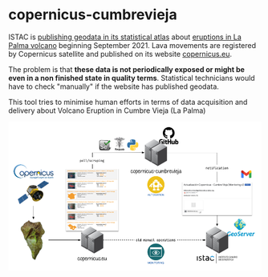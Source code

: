 # copernicus-cumbrevieja

ISTAC is [publishing geodata in its statistical atlas](https://www3.gobiernodecanarias.org/aplicaciones/appsistac/atlas/#start=%7B%22version%22%3A%220.0.05%22%2C%22initSources%22%3A%5B%7B%22initFragment%22%3A%22erupcion-volcanica-la-palma%22%7D%2C%7B%22initFragment%22%3A%22catalogo-datos-estadisticos%22%7D%2C%7B%22initFragment%22%3A%22referencias-cartograficas%22%7D%2C%7B%22catalog%22%3A%5B%7B%22name%22%3A%22User-Added+Data%22%2C%22description%22%3A%22El+grupo+de+datos+que+fue+agregado+por+el+usuario+a+trav%C3%A9s+del+panel+Agregar+datos.%22%2C%22info%22%3A%5B%5D%2C%22isUserSupplied%22%3Atrue%2C%22isPromoted%22%3Afalse%2C%22isHidden%22%3Afalse%2C%22forceProxy%22%3Afalse%2C%22customProperties%22%3A%7B%7D%2C%22id%22%3A%22Root+Group%2FUser-Added+Data%22%2C%22shortReportSections%22%3A%5B%5D%2C%22isWaitingForDisclaimer%22%3Afalse%2C%22hideSource%22%3Afalse%2C%22nameInCatalog%22%3A%22User-Added+Data%22%2C%22isOpen%22%3Afalse%2C%22items%22%3A%5B%5D%2C%22preserveOrder%22%3Afalse%2C%22type%22%3A%22group%22%2C%22parents%22%3A%5B%5D%7D%5D%7D%2C%7B%22sharedCatalogMembers%22%3A%7B%22Root+Group%2FErupci%C3%B3n+Volc%C3%A1nica+La+Palma+2021%22%3A%7B%22isOpen%22%3Atrue%2C%22type%22%3A%22group%22%2C%22parents%22%3A%5B%5D%7D%2C%22Root+Group%2FErupci%C3%B3n+Volc%C3%A1nica+La+Palma+2021%2FColada+magm%C3%A1tica%22%3A%7B%22isOpen%22%3Atrue%2C%22type%22%3A%22group%22%2C%22parents%22%3A%5B%22Root+Group%2FErupci%C3%B3n+Volc%C3%A1nica+La+Palma+2021%22%5D%7D%2C%22Root+Group%2FErupci%C3%B3n+Volc%C3%A1nica+La+Palma+2021%2FColada+magm%C3%A1tica%2FColada+magm%C3%A1tica.+%C3%9Altimos+datos+%2823%2F09%2F2021+06%3A14%29%22%3A%7B%22nowViewingIndex%22%3A4%2C%22isEnabled%22%3Atrue%2C%22isShown%22%3Atrue%2C%22isLegendVisible%22%3Atrue%2C%22useOwnClock%22%3Afalse%2C%22opacity%22%3A0.35%2C%22keepOnTop%22%3Afalse%2C%22splitDirection%22%3A0%2C%22showOnChart%22%3Afalse%2C%22styles%22%3A%22red_polygon%22%2C%22type%22%3A%22wms%22%2C%22parents%22%3A%5B%22Root+Group%2FErupci%C3%B3n+Volc%C3%A1nica+La+Palma+2021%22%2C%22Root+Group%2FErupci%C3%B3n+Volc%C3%A1nica+La+Palma+2021%2FColada+magm%C3%A1tica%22%5D%7D%2C%22Root+Group%2FErupci%C3%B3n+Volc%C3%A1nica+La+Palma+2021%2FViviendas+afectadas+por+la+colada%22%3A%7B%22isOpen%22%3Atrue%2C%22type%22%3A%22group%22%2C%22parents%22%3A%5B%22Root+Group%2FErupci%C3%B3n+Volc%C3%A1nica+La+Palma+2021%22%5D%7D%2C%22Root+Group%2FErupci%C3%B3n+Volc%C3%A1nica+La+Palma+2021%2FViviendas+afectadas+por+la+colada%2FViviendas+afectadas+por+la+colada.+%C3%9Altimos+datos+%2823%2F09%2F2021+06%3A14%29%22%3A%7B%22nowViewingIndex%22%3A3%2C%22isEnabled%22%3Atrue%2C%22isShown%22%3Atrue%2C%22isLegendVisible%22%3Afalse%2C%22useOwnClock%22%3Afalse%2C%22opacity%22%3A0.6%2C%22keepOnTop%22%3Afalse%2C%22splitDirection%22%3A0%2C%22showOnChart%22%3Afalse%2C%22styles%22%3A%22EMSR546_AOI01_GRA_PRODUCT_builtUpP_r1_v1%22%2C%22type%22%3A%22wms%22%2C%22parents%22%3A%5B%22Root+Group%2FErupci%C3%B3n+Volc%C3%A1nica+La+Palma+2021%22%2C%22Root+Group%2FErupci%C3%B3n+Volc%C3%A1nica+La+Palma+2021%2FViviendas+afectadas+por+la+colada%22%5D%7D%2C%22Root+Group%2FErupci%C3%B3n+Volc%C3%A1nica+La+Palma+2021%2FCarreteras+afectadas+por+la+colada%22%3A%7B%22isOpen%22%3Atrue%2C%22type%22%3A%22group%22%2C%22parents%22%3A%5B%22Root+Group%2FErupci%C3%B3n+Volc%C3%A1nica+La+Palma+2021%22%5D%7D%2C%22Root+Group%2FErupci%C3%B3n+Volc%C3%A1nica+La+Palma+2021%2FCarreteras+afectadas+por+la+colada%2FCarreteras+afectadas+por+la+colada.+%C3%9Altimos+datos+%2823%2F09%2F2021+06%3A14%29%22%3A%7B%22nowViewingIndex%22%3A2%2C%22isEnabled%22%3Atrue%2C%22isShown%22%3Atrue%2C%22isLegendVisible%22%3Afalse%2C%22useOwnClock%22%3Afalse%2C%22opacity%22%3A0.6%2C%22keepOnTop%22%3Afalse%2C%22splitDirection%22%3A0%2C%22showOnChart%22%3Afalse%2C%22styles%22%3A%22EMSR546_AOI01_GRA_PRODUCT_transportationL_r1_v1%22%2C%22type%22%3A%22wms%22%2C%22parents%22%3A%5B%22Root+Group%2FErupci%C3%B3n+Volc%C3%A1nica+La+Palma+2021%22%2C%22Root+Group%2FErupci%C3%B3n+Volc%C3%A1nica+La+Palma+2021%2FCarreteras+afectadas+por+la+colada%22%5D%7D%2C%22Root+Group%2FErupci%C3%B3n+Volc%C3%A1nica+La+Palma+2021%2FLocalizaci%C3%B3n+vulcanol%C3%B3gica%22%3A%7B%22isOpen%22%3Atrue%2C%22type%22%3A%22group%22%2C%22parents%22%3A%5B%22Root+Group%2FErupci%C3%B3n+Volc%C3%A1nica+La+Palma+2021%22%5D%7D%2C%22Root+Group%2FErupci%C3%B3n+Volc%C3%A1nica+La+Palma+2021%2FLocalizaci%C3%B3n+vulcanol%C3%B3gica%2FLocalizaci%C3%B3n+vulcanol%C3%B3gica.+%C3%9Altimos+datos+%2823%2F09%2F2021+06%3A14%29%22%3A%7B%22nowViewingIndex%22%3A1%2C%22isEnabled%22%3Atrue%2C%22isShown%22%3Atrue%2C%22isLegendVisible%22%3Afalse%2C%22useOwnClock%22%3Afalse%2C%22opacity%22%3A0.6%2C%22keepOnTop%22%3Afalse%2C%22splitDirection%22%3A0%2C%22showOnChart%22%3Afalse%2C%22styles%22%3A%22EMSR546_AOI01_GRA_PRODUCT_observedEventP_r1_v1%22%2C%22type%22%3A%22wms%22%2C%22parents%22%3A%5B%22Root+Group%2FErupci%C3%B3n+Volc%C3%A1nica+La+Palma+2021%22%2C%22Root+Group%2FErupci%C3%B3n+Volc%C3%A1nica+La+Palma+2021%2FLocalizaci%C3%B3n+vulcanol%C3%B3gica%22%5D%7D%2C%22Root+Group%2FDatos+Estad%C3%ADsticos%22%3A%7B%22isOpen%22%3Atrue%2C%22type%22%3A%22group%22%2C%22parents%22%3A%5B%5D%7D%2C%22Root+Group%2FDatos+Estad%C3%ADsticos%2FEstructura+de+poblaci%C3%B3n+e+indicadores+demogr%C3%A1ficos%22%3A%7B%22isOpen%22%3Atrue%2C%22type%22%3A%22group%22%2C%22parents%22%3A%5B%22Root+Group%2FDatos+Estad%C3%ADsticos%22%5D%7D%2C%22Root+Group%2FDatos+Estad%C3%ADsticos%2FEstructura+de+poblaci%C3%B3n+e+indicadores+demogr%C3%A1ficos%2FMalla+de++250m%22%3A%7B%22isOpen%22%3Atrue%2C%22type%22%3A%22group%22%2C%22parents%22%3A%5B%22Root+Group%2FDatos+Estad%C3%ADsticos%22%2C%22Root+Group%2FDatos+Estad%C3%ADsticos%2FEstructura+de+poblaci%C3%B3n+e+indicadores+demogr%C3%A1ficos%22%5D%7D%2C%22Root+Group%2FDatos+Estad%C3%ADsticos%2FEstructura+de+poblaci%C3%B3n+e+indicadores+demogr%C3%A1ficos%2FMalla+de++250m%2FIndicadores+Demogr%C3%A1ficos.+Malla++de+250m.+2020%22%3A%7B%22name%22%3A%22Indicadores+Demogr%C3%A1ficos.+Malla++de+250m.+2020%22%2C%22nowViewingIndex%22%3A5%2C%22url%22%3A%22https%3A%2F%2Fdatos.canarias.es%2Fcatalogos%2Festadisticas%2Fdataset%2F8516adf0-ad7e-4bfd-a8bb-d4aa393d146e%2Fresource%2F9c7a94ca-6495-41a2-bc53-5a045b0045c0%2Fdownload%2F20200101_indicadores_demograficos_pmh.csv%22%2C%22isEnabled%22%3Atrue%2C%22isShown%22%3Atrue%2C%22isLegendVisible%22%3Afalse%2C%22useOwnClock%22%3Afalse%2C%22opacity%22%3A0.55%2C%22keepOnTop%22%3Afalse%2C%22splitDirection%22%3A0%2C%22tableStyle%22%3A%7B%22scale%22%3A1%2C%22colorBins%22%3A7%2C%22colorBinMethod%22%3A%22auto%22%2C%22colorMap%22%3A%5B%7B%22color%22%3A%22rgba%2855%2C+106%2C+38%2C+1.0%29%22%2C%22offset%22%3A0%7D%2C%7B%22color%22%3A%22rgba%28103%2C+162%2C+63%2C+1.0%29%22%2C%22offset%22%3A0.1666%7D%2C%7B%22color%22%3A%22rgba%28154%2C+196%2C+125%2C+1.0%29%22%2C%22offset%22%3A0.3333%7D%2C%7B%22color%22%3A%22rgba%28206%2C+214%2C+221%2C+1.0%29%22%2C%22offset%22%3A0.5%7D%2C%7B%22color%22%3A%22rgba%28188%2C+153%2C+103%2C+1.0%29%22%2C%22offset%22%3A0.6666%7D%2C%7B%22color%22%3A%22rgba%28140%2C+92%2C+29%2C+1.0%29%22%2C%22offset%22%3A0.8333%7D%2C%7B%22color%22%3A%22rgba%28104%2C+68%2C+21%2C+1.0%29%22%2C%22offset%22%3A1%7D%5D%2C%22legendTicks%22%3A3%2C%22regionVariable%22%3A%22geocode%22%2C%22regionType%22%3A%22MALLA_250%22%2C%22dataVariable%22%3A%22Poblaci%C3%B3n%22%2C%22columns%22%3A%7B%22geocode%22%3A%7B%22colorBinMethod%22%3A%22auto%22%2C%22legendTicks%22%3A3%2C%22type%22%3A%22hidden%22%2C%22active%22%3Afalse%7D%2C%22geoparent%22%3A%7B%22colorBinMethod%22%3A%22auto%22%2C%22legendTicks%22%3A3%2C%22type%22%3A%22hidden%22%2C%22active%22%3Afalse%7D%2C%22fecha%22%3A%7B%22colorBinMethod%22%3A%22auto%22%2C%22legendTicks%22%3A3%2C%22type%22%3A%22hidden%22%2C%22active%22%3Afalse%7D%2C%22granularidad%22%3A%7B%22colorBinMethod%22%3A%22auto%22%2C%22legendTicks%22%3A3%2C%22type%22%3A%22hidden%22%2C%22active%22%3Afalse%7D%2C%22gcd_isla%22%3A%7B%22colorBinMethod%22%3A%22auto%22%2C%22legendTicks%22%3A3%2C%22type%22%3A%22hidden%22%2C%22active%22%3Afalse%7D%2C%22gcd_gcomarca%22%3A%7B%22colorBinMethod%22%3A%22auto%22%2C%22legendTicks%22%3A3%2C%22type%22%3A%22hidden%22%2C%22active%22%3Afalse%7D%2C%22gcd_comarca%22%3A%7B%22colorBinMethod%22%3A%22auto%22%2C%22legendTicks%22%3A3%2C%22type%22%3A%22hidden%22%2C%22active%22%3Afalse%7D%2C%22gcd_municipio%22%3A%7B%22colorBinMethod%22%3A%22auto%22%2C%22legendTicks%22%3A3%2C%22type%22%3A%22hidden%22%2C%22active%22%3Afalse%7D%2C%22poblacion%22%3A%7B%22colorBinMethod%22%3A%22auto%22%2C%22legendTicks%22%3A3%2C%22name%22%3A%22Poblaci%C3%B3n%22%2C%22active%22%3Atrue%7D%2C%22poblacion_edad_media%22%3A%7B%22colorBinMethod%22%3A%22auto%22%2C%22legendTicks%22%3A3%2C%22name%22%3A%22Poblaci%C3%B3n.+Edad+media%22%2C%22active%22%3Afalse%7D%2C%22poblacion_hombres%22%3A%7B%22colorBinMethod%22%3A%22auto%22%2C%22legendTicks%22%3A3%2C%22name%22%3A%22Poblaci%C3%B3n.+Hombres%22%2C%22active%22%3Afalse%7D%2C%22poblacion_mujeres%22%3A%7B%22colorBinMethod%22%3A%22auto%22%2C%22legendTicks%22%3A3%2C%22name%22%3A%22Poblaci%C3%B3n.+Mujeres%22%2C%22active%22%3Afalse%7D%2C%22poblacion_indice_feminidad%22%3A%7B%22colorBinMethod%22%3A%22auto%22%2C%22legendTicks%22%3A3%2C%22name%22%3A%22Poblaci%C3%B3n.+%C3%8Dndice+de+feminidad%22%2C%22active%22%3Afalse%7D%2C%22poblacion_nacional%22%3A%7B%22colorBinMethod%22%3A%22auto%22%2C%22legendTicks%22%3A3%2C%22name%22%3A%22Poblaci%C3%B3n+de+nacionalidad+espa%C3%B1ola%22%2C%22active%22%3Afalse%7D%2C%22poblacion_extranjera%22%3A%7B%22colorBinMethod%22%3A%22auto%22%2C%22legendTicks%22%3A3%2C%22name%22%3A%22Poblaci%C3%B3n+de+nacionalidad+extranjera%22%2C%22active%22%3Afalse%7D%2C%22poblacion_extranjera_pc%22%3A%7B%22colorBinMethod%22%3A%22auto%22%2C%22legendTicks%22%3A3%2C%22name%22%3A%22Poblaci%C3%B3n+de+nacionalidad+extranjera+%28%25%29%22%2C%22active%22%3Afalse%7D%2C%22poblacion_00a14%22%3A%7B%22colorBinMethod%22%3A%22auto%22%2C%22legendTicks%22%3A3%2C%22name%22%3A%22Poblaci%C3%B3n+de+0+a+14+a%C3%B1os+de+edad%22%2C%22active%22%3Afalse%7D%2C%22poblacion_15a64%22%3A%7B%22colorBinMethod%22%3A%22auto%22%2C%22legendTicks%22%3A3%2C%22name%22%3A%22Poblaci%C3%B3n+de+15+a+64+a%C3%B1os+de+edad%22%2C%22active%22%3Afalse%7D%2C%22poblacion_65mas%22%3A%7B%22colorBinMethod%22%3A%22auto%22%2C%22legendTicks%22%3A3%2C%22name%22%3A%22Poblaci%C3%B3n+de+65+o+m%C3%A1s+a%C3%B1os+de+edad%22%2C%22active%22%3Afalse%7D%2C%22poblacion_65a74%22%3A%7B%22colorBinMethod%22%3A%22auto%22%2C%22legendTicks%22%3A3%2C%22name%22%3A%22Poblaci%C3%B3n+de+65+a+74+a%C3%B1os+de+edad%22%7D%2C%22poblacion_75a84%22%3A%7B%22colorBinMethod%22%3A%22auto%22%2C%22legendTicks%22%3A3%2C%22name%22%3A%22Poblaci%C3%B3n+de+75+a+84+a%C3%B1os+de+edad%22%7D%2C%22poblacion_85mas%22%3A%7B%22colorBinMethod%22%3A%22auto%22%2C%22legendTicks%22%3A3%2C%22name%22%3A%22Poblaci%C3%B3n+de+85+o+m%C3%A1s+a%C3%B1os+de+edad%22%7D%2C%22poblacion_00a14_pc%22%3A%7B%22colorBinMethod%22%3A%22auto%22%2C%22legendTicks%22%3A3%2C%22name%22%3A%22Poblaci%C3%B3n+de+0+a+14+a%C3%B1os+de+edad+%28%25%29%22%2C%22active%22%3Afalse%7D%2C%22poblacion_15a64_pc%22%3A%7B%22colorBinMethod%22%3A%22auto%22%2C%22legendTicks%22%3A3%2C%22name%22%3A%22Poblaci%C3%B3n+de+15+a+64+a%C3%B1os+de+edad+%28%25%29%22%2C%22active%22%3Afalse%7D%2C%22poblacion_65mas_pc%22%3A%7B%22colorBinMethod%22%3A%22auto%22%2C%22legendTicks%22%3A3%2C%22name%22%3A%22Poblaci%C3%B3n+de+65+o+m%C3%A1s+a%C3%B1os+de+edad+%28%25%29%22%2C%22active%22%3Afalse%7D%2C%22poblacion_indice_dependencia%22%3A%7B%22colorBinMethod%22%3A%22auto%22%2C%22legendTicks%22%3A3%2C%22name%22%3A%22Poblaci%C3%B3n.+%C3%8Dndice+de+dependencia%22%2C%22active%22%3Afalse%7D%2C%22poblacion_indice_dependencia_mayores%22%3A%7B%22colorBinMethod%22%3A%22auto%22%2C%22legendTicks%22%3A3%2C%22name%22%3A%22Poblaci%C3%B3n.+%C3%8Dndice+de+dependencia+mayores+de+64+a%C3%B1os%22%2C%22active%22%3Afalse%7D%2C%22poblacion_indice_dependencia_menores%22%3A%7B%22colorBinMethod%22%3A%22auto%22%2C%22legendTicks%22%3A3%2C%22name%22%3A%22Poblaci%C3%B3n.+%C3%8Dndice+de+dependencia+menores+de+15+a%C3%B1os%22%2C%22active%22%3Afalse%7D%2C%22poblacion_indice_vejez%22%3A%7B%22colorBinMethod%22%3A%22auto%22%2C%22legendTicks%22%3A3%2C%22name%22%3A%22%C3%8Dndice+de+Vejez%22%2C%22active%22%3Afalse%7D%2C%22poblacion_indice_juventud%22%3A%7B%22colorBinMethod%22%3A%22auto%22%2C%22legendTicks%22%3A3%2C%22name%22%3A%22%C3%8Dndice+de+Juventud%22%2C%22active%22%3Afalse%7D%2C%22poblacion_indice_sobreenvejecimiento%22%3A%7B%22colorBinMethod%22%3A%22auto%22%2C%22legendTicks%22%3A3%2C%22name%22%3A%22%C3%8Dndice+de+Sobreenvejecimiento%22%7D%2C%22poblacion_indice_ancianidad%22%3A%7B%22colorBinMethod%22%3A%22auto%22%2C%22legendTicks%22%3A3%2C%22name%22%3A%22%C3%8Dndice+de+Ancianidad%22%7D%2C%22superficie%22%3A%7B%22colorBinMethod%22%3A%22auto%22%2C%22legendTicks%22%3A3%2C%22name%22%3A%22superficie%22%2C%22type%22%3A%22hidden%22%2C%22active%22%3Afalse%7D%2C%22poblacion_ds%22%3A%7B%22colorBinMethod%22%3A%22auto%22%2C%22legendTicks%22%3A3%2C%22name%22%3A%22Densidad+de+Poblaci%C3%B3n%22%2C%22active%22%3Afalse%7D%2C%22poblacion_extranjera_ds%22%3A%7B%22colorBinMethod%22%3A%22auto%22%2C%22legendTicks%22%3A3%2C%22name%22%3A%22Densidad+de+Poblaci%C3%B3n+Extranjera%22%2C%22active%22%3Afalse%7D%2C%22poblacion_00a02%22%3A%7B%22colorBinMethod%22%3A%22auto%22%2C%22legendTicks%22%3A3%2C%22name%22%3A%22Poblaci%C3%B3n+de+0+a+2+a%C3%B1os%22%7D%2C%22poblacion_03a05%22%3A%7B%22colorBinMethod%22%3A%22auto%22%2C%22legendTicks%22%3A3%2C%22name%22%3A%22Poblaci%C3%B3n+de+3+a+5+a%C3%B1os%22%7D%2C%22poblacion_06a11%22%3A%7B%22colorBinMethod%22%3A%22auto%22%2C%22legendTicks%22%3A3%2C%22name%22%3A%22Poblaci%C3%B3n+de+6+a+11+a%C3%B1os%22%7D%2C%22poblacion_12a15%22%3A%7B%22colorBinMethod%22%3A%22auto%22%2C%22legendTicks%22%3A3%2C%22name%22%3A%22Poblaci%C3%B3n+de+12+a+15+a%C3%B1os%22%7D%2C%22poblacion_16a17%22%3A%7B%22colorBinMethod%22%3A%22auto%22%2C%22legendTicks%22%3A3%2C%22name%22%3A%22Poblaci%C3%B3n+de+16+a+17+a%C3%B1os%22%7D%2C%22poblacion_00a17%22%3A%7B%22colorBinMethod%22%3A%22auto%22%2C%22legendTicks%22%3A3%2C%22name%22%3A%22Poblaci%C3%B3n+de+0+a+17+a%C3%B1os%22%7D%2C%22poblacion_nacida_canarias%22%3A%7B%22colorBinMethod%22%3A%22auto%22%2C%22legendTicks%22%3A3%2C%22name%22%3A%22Poblaci%C3%B3n.+Nacidos+en+Canarias%22%2C%22active%22%3Afalse%7D%2C%22poblacion_nacida_es_xcanarias%22%3A%7B%22colorBinMethod%22%3A%22auto%22%2C%22legendTicks%22%3A3%2C%22name%22%3A%22Poblaci%C3%B3n.+Nacidos+en+el+resto+de+Espa%C3%B1a%22%2C%22active%22%3Afalse%7D%2C%22poblacion_nacida_extranjero%22%3A%7B%22colorBinMethod%22%3A%22auto%22%2C%22legendTicks%22%3A3%2C%22name%22%3A%22Poblaci%C3%B3n.+Nacidos+en+el+extranjero%22%2C%22active%22%3Afalse%7D%2C%22poblacion_nacida_canarias_pc%22%3A%7B%22colorBinMethod%22%3A%22auto%22%2C%22legendTicks%22%3A3%2C%22name%22%3A%22Poblaci%C3%B3n.+Nacidos+en+Canarias+%28%25%29%22%2C%22active%22%3Afalse%7D%2C%22poblacion_nacida_es_xcanarias_pc%22%3A%7B%22colorBinMethod%22%3A%22auto%22%2C%22legendTicks%22%3A3%2C%22name%22%3A%22Poblaci%C3%B3n.+Nacidos+en+el+resto+de+Espa%C3%B1a+%28%25%29%22%2C%22active%22%3Afalse%7D%2C%22poblacion_nacida_extranjero_pc%22%3A%7B%22colorBinMethod%22%3A%22auto%22%2C%22legendTicks%22%3A3%2C%22name%22%3A%22Poblaci%C3%B3n.+Nacidos+en+el+extranjero+%28%25%29%22%2C%22active%22%3Afalse%7D%7D%7D%2C%22regenerationOptions%22%3A%7B%7D%2C%22isCsvForCharting%22%3Afalse%2C%22type%22%3A%22csv%22%2C%22parents%22%3A%5B%22Root+Group%2FDatos+Estad%C3%ADsticos%22%2C%22Root+Group%2FDatos+Estad%C3%ADsticos%2FEstructura+de+poblaci%C3%B3n+e+indicadores+demogr%C3%A1ficos%22%2C%22Root+Group%2FDatos+Estad%C3%ADsticos%2FEstructura+de+poblaci%C3%B3n+e+indicadores+demogr%C3%A1ficos%2FMalla+de++250m%22%5D%7D%2C%22Root+Group%2FReferencias+Cartogr%C3%A1ficas%22%3A%7B%22isOpen%22%3Atrue%2C%22type%22%3A%22group%22%2C%22parents%22%3A%5B%5D%7D%2C%22Root+Group%2FReferencias+Cartogr%C3%A1ficas%2FL%C3%ADmites+territoriales+de+Canarias%22%3A%7B%22isOpen%22%3Atrue%2C%22type%22%3A%22group%22%2C%22parents%22%3A%5B%22Root+Group%2FReferencias+Cartogr%C3%A1ficas%22%5D%7D%2C%22Root+Group%2FReferencias+Cartogr%C3%A1ficas%2FL%C3%ADmites+territoriales+de+Canarias%2FMunicipios%22%3A%7B%22isOpen%22%3Atrue%2C%22type%22%3A%22group%22%2C%22parents%22%3A%5B%22Root+Group%2FReferencias+Cartogr%C3%A1ficas%22%2C%22Root+Group%2FReferencias+Cartogr%C3%A1ficas%2FL%C3%ADmites+territoriales+de+Canarias%22%5D%7D%2C%22Root+Group%2FReferencias+Cartogr%C3%A1ficas%2FL%C3%ADmites+territoriales+de+Canarias%2FMunicipios%2FMunicipios%22%3A%7B%22nowViewingIndex%22%3A6%2C%22isEnabled%22%3Atrue%2C%22isShown%22%3Atrue%2C%22isLegendVisible%22%3Afalse%2C%22useOwnClock%22%3Afalse%2C%22opacity%22%3A0.6%2C%22keepOnTop%22%3Afalse%2C%22splitDirection%22%3A0%2C%22showOnChart%22%3Afalse%2C%22styles%22%3A%22line%22%2C%22type%22%3A%22wms%22%2C%22parents%22%3A%5B%22Root+Group%2FReferencias+Cartogr%C3%A1ficas%22%2C%22Root+Group%2FReferencias+Cartogr%C3%A1ficas%2FL%C3%ADmites+territoriales+de+Canarias%22%2C%22Root+Group%2FReferencias+Cartogr%C3%A1ficas%2FL%C3%ADmites+territoriales+de+Canarias%2FMunicipios%22%5D%7D%2C%22Root+Group%2FReferencias+Cartogr%C3%A1ficas%2FInfraestructuras+y+equipamientos%22%3A%7B%22isOpen%22%3Atrue%2C%22type%22%3A%22group%22%2C%22parents%22%3A%5B%22Root+Group%2FReferencias+Cartogr%C3%A1ficas%22%5D%7D%2C%22Root+Group%2FReferencias+Cartogr%C3%A1ficas%2FInfraestructuras+y+equipamientos%2FEncuesta+de+Infraestructura+y+Equipamiento+Local%22%3A%7B%22isOpen%22%3Atrue%2C%22type%22%3A%22group%22%2C%22parents%22%3A%5B%22Root+Group%2FReferencias+Cartogr%C3%A1ficas%22%2C%22Root+Group%2FReferencias+Cartogr%C3%A1ficas%2FInfraestructuras+y+equipamientos%22%5D%7D%2C%22Root+Group%2FReferencias+Cartogr%C3%A1ficas%2FInfraestructuras+y+equipamientos%2FEncuesta+de+Infraestructura+y+Equipamiento+Local%2FCentros+de+Ense%C3%B1anza%22%3A%7B%22nowViewingIndex%22%3A0%2C%22isEnabled%22%3Atrue%2C%22isShown%22%3Atrue%2C%22isLegendVisible%22%3Afalse%2C%22useOwnClock%22%3Afalse%2C%22opacity%22%3A0.6%2C%22keepOnTop%22%3Afalse%2C%22splitDirection%22%3A0%2C%22showOnChart%22%3Afalse%2C%22styles%22%3A%22%22%2C%22type%22%3A%22wms%22%2C%22parents%22%3A%5B%22Root+Group%2FReferencias+Cartogr%C3%A1ficas%22%2C%22Root+Group%2FReferencias+Cartogr%C3%A1ficas%2FInfraestructuras+y+equipamientos%22%2C%22Root+Group%2FReferencias+Cartogr%C3%A1ficas%2FInfraestructuras+y+equipamientos%2FEncuesta+de+Infraestructura+y+Equipamiento+Local%22%5D%7D%7D%7D%2C%7B%22initialCamera%22%3A%7B%22west%22%3A-17.969341278076175%2C%22south%22%3A28.569823741354387%2C%22east%22%3A-17.779655456542972%2C%22north%22%3A28.65971304412494%7D%2C%22homeCamera%22%3A%7B%22west%22%3A-19%2C%22south%22%3A27%2C%22east%22%3A-13%2C%22north%22%3A29.999999999999996%7D%2C%22baseMapName%22%3A%22Bing+Maps+Aerial+with+Labels%22%2C%22viewerMode%22%3A%222d%22%2C%22currentTime%22%3A%7B%22dayNumber%22%3A2459481%2C%22secondsOfDay%22%3A4211%7D%2C%22showSplitter%22%3Afalse%2C%22splitPosition%22%3A0.5%7D%2C%7B%22stories%22%3A%5B%5D%7D%5D%7D) about [eruptions in La Palma volcano](https://www.bbc.com/news/world-europe-58681233) beginning September 2021. Lava movements are registered by Copernicus satellite and published on its website [copernicus.eu](https://emergency.copernicus.eu/mapping/list-of-components/EMSR546).

The problem is that **these data is not periodically exposed or might be even in a non finished state in quality terms**. Statistical technicians would have to check "manually" if the website has published geodata.

This tool tries to minimise human efforts in terms of data acquisition and delivery about Volcano Eruption in Cumbre Vieja (La Palma)

![Main Diagram](main-diagram.png)
